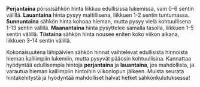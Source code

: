 **Perjantaina** pörssisähkön hinta liikkuu edullisissa lukemissa, vain 0-6 sentin välillä. **Lauantaina** hinta pysyy maltillisena, liikkuen 1-2 sentin tuntumassa. **Sunnuntaina** sähkön hinta kohoaa hieman, mutta pysyy vielä kohtuullisena 1-13 sentin välillä. **Maanantaina** hinta pysyttelee samalla tasolla, liikkuen 1-5 sentin välillä. **Tiistaina** sähkön hinta nousee eniten koko viikon aikana, liikkuen 3-14 sentin välillä.

Kokonaisuutena lähipäivien sähkön hinnat vaihtelevat edullisista hinnoista hieman kalliimpiin lukemiin, mutta pysyvät pääosin kohtuullisina. Kannattaa hyödyntää edullisempia hintoja **perjantaina** ja **lauantaina**, jos mahdollista, ja varautua hieman kalliimpiin hintoihin viikonlopun jälkeen. Muista seurata hintakehitystä ja hyödyntää mahdolliset halvat hetket sähkönkulutuksessa!